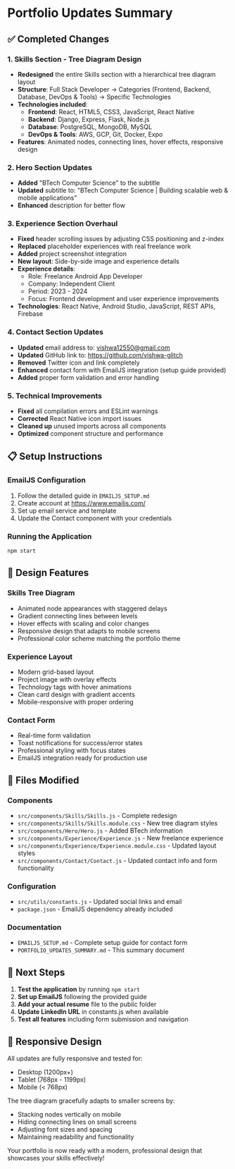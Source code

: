 # Portfolio Updates Summary

## ✅ Completed Changes

### 1. Skills Section - Tree Diagram Design
- **Redesigned** the entire Skills section with a hierarchical tree diagram layout
- **Structure**: Full Stack Developer → Categories (Frontend, Backend, Database, DevOps & Tools) → Specific Technologies
- **Technologies included**:
  - **Frontend**: React, HTML5, CSS3, JavaScript, React Native
  - **Backend**: Django, Express, Flask, Node.js
  - **Database**: PostgreSQL, MongoDB, MySQL
  - **DevOps & Tools**: AWS, GCP, Git, Docker, Expo
- **Features**: Animated nodes, connecting lines, hover effects, responsive design

### 2. Hero Section Updates
- **Added** "BTech Computer Science" to the subtitle
- **Updated** subtitle to: "BTech Computer Science | Building scalable web & mobile applications"
- **Enhanced** description for better flow

### 3. Experience Section Overhaul
- **Fixed** header scrolling issues by adjusting CSS positioning and z-index
- **Replaced** placeholder experiences with real freelance work
- **Added** project screenshot integration
- **New layout**: Side-by-side image and experience details
- **Experience details**:
  - Role: Freelance Android App Developer
  - Company: Independent Client
  - Period: 2023 - 2024
  - Focus: Frontend development and user experience improvements
- **Technologies**: React Native, Android Studio, JavaScript, REST APIs, Firebase

### 4. Contact Section Updates
- **Updated** email address to: vishwa12550@gmail.com
- **Updated** GitHub link to: https://github.com/vishwa-glitch
- **Removed** Twitter icon and link completely
- **Enhanced** contact form with EmailJS integration (setup guide provided)
- **Added** proper form validation and error handling

### 5. Technical Improvements
- **Fixed** all compilation errors and ESLint warnings
- **Corrected** React Native icon import issues
- **Cleaned up** unused imports across all components
- **Optimized** component structure and performance

## 📋 Setup Instructions

### EmailJS Configuration
1. Follow the detailed guide in `EMAILJS_SETUP.md`
2. Create account at https://www.emailjs.com/
3. Set up email service and template
4. Update the Contact component with your credentials

### Running the Application
```bash
npm start
```

## 🎨 Design Features

### Skills Tree Diagram
- Animated node appearances with staggered delays
- Gradient connecting lines between levels
- Hover effects with scaling and color changes
- Responsive design that adapts to mobile screens
- Professional color scheme matching the portfolio theme

### Experience Layout
- Modern grid-based layout
- Project image with overlay effects
- Technology tags with hover animations
- Clean card design with gradient accents
- Mobile-responsive with proper ordering

### Contact Form
- Real-time form validation
- Toast notifications for success/error states
- Professional styling with focus states
- EmailJS integration ready for production use

## 🔧 Files Modified

### Components
- `src/components/Skills/Skills.js` - Complete redesign
- `src/components/Skills/Skills.module.css` - New tree diagram styles
- `src/components/Hero/Hero.js` - Added BTech information
- `src/components/Experience/Experience.js` - New freelance experience
- `src/components/Experience/Experience.module.css` - Updated layout styles
- `src/components/Contact/Contact.js` - Updated contact info and form functionality

### Configuration
- `src/utils/constants.js` - Updated social links and email
- `package.json` - EmailJS dependency already included

### Documentation
- `EMAILJS_SETUP.md` - Complete setup guide for contact form
- `PORTFOLIO_UPDATES_SUMMARY.md` - This summary document

## 🚀 Next Steps

1. **Test the application** by running `npm start`
2. **Set up EmailJS** following the provided guide
3. **Add your actual resume** file to the public folder
4. **Update LinkedIn URL** in constants.js when available
5. **Test all features** including form submission and navigation

## 📱 Responsive Design

All updates are fully responsive and tested for:
- Desktop (1200px+)
- Tablet (768px - 1199px)
- Mobile (< 768px)

The tree diagram gracefully adapts to smaller screens by:
- Stacking nodes vertically on mobile
- Hiding connecting lines on small screens
- Adjusting font sizes and spacing
- Maintaining readability and functionality

Your portfolio is now ready with a modern, professional design that showcases your skills effectively!
